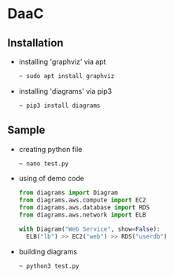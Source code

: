 # DaaC

## Installation

- installing 'graphviz' via apt

  ```bash
  ~ sudo apt install graphviz
  ```

- installing 'diagrams' via pip3

  ```bash
  ~ pip3 install diagrams
  ```

## Sample

- creating python file

  ```bash
  ~ nano test.py
  ```

- using of demo code

  ```python
  from diagrams import Diagram
  from diagrams.aws.compute import EC2
  from diagrams.aws.database import RDS
  from diagrams.aws.network import ELB

  with Diagram("Web Service", show=False):
    ELB("lb") >> EC2("web") >> RDS("userdb")
  ```

- building diagrams

  ```bash
  ~ python3 test.py
  ```